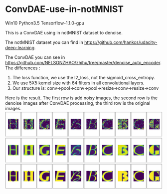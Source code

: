 
# ConvDAE-use-in-notMNIST
Win10 Python3.5 Tensorflow-1.1.0-gpu

This is a ConvDAE using in notMNIST dataset to denoise.

The notMNIST dataset you can find in https://github.com/hankcs/udacity-deep-learning.

The ConvDAE you can see in https://github.com/NELSONZHAO/zhihu/tree/master/denoise_auto_encoder.            
The differences :
 1) The loss function, we use the l2_loss, not the sigmoid_cross_entropy.
 2) We use 5X5 kernel size with 64 filters in all convolutional layers.
 3) Our structure is:
          conv->pool->conv->pool->resize->conv->resize->conv


Here is the result.
The first row is add noisy images, the second row is the denoise images after 
ConvDAE processing, the third row is the original images.
![image](https://github.com/PaulGitt/ConvDAE-use-in-notMNIST/blob/master/Result.png)
